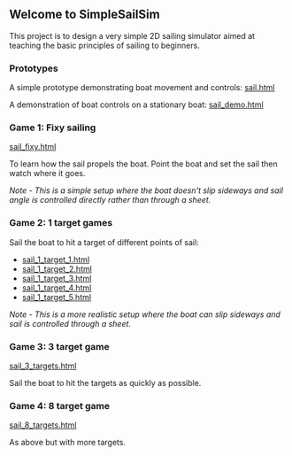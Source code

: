 ## Welcome to SimpleSailSim

This project is to design a very simple 2D sailing simulator aimed at teaching the basic principles of sailing to beginners.

### Prototypes

A simple prototype demonstrating boat movement and controls: [sail.html](sail.html)

A demonstration of boat controls on a stationary boat: [sail_demo.html](sail_demo.html)

### Game 1: Fixy sailing

[sail_fixy.html](sail_fixy.html)

To learn how the sail propels the boat. Point the boat and set the sail then watch where it goes.

*Note - This is a simple setup where the boat doesn't slip sideways and sail angle is controlled directly rather than through a sheet.*

### Game 2: 1 target games

Sail the boat to hit a target of different points of sail:

+ [sail_1_target_1.html](sail_1_target_1.html)
+ [sail_1_target_2.html](sail_1_target_2.html)
+ [sail_1_target_3.html](sail_1_target_3.html)
+ [sail_1_target_4.html](sail_1_target_4.html)
+ [sail_1_target_5.html](sail_1_target_5.html)

*Note - This is a more realistic setup where the boat can slip sideways and sail is controlled through a sheet.*

### Game 3: 3 target game

[sail_3_targets.html](sail_3_targets.html)

Sail the boat to hit the targets as quickly as possible.

### Game 4: 8 target game

[sail_8_targets.html](sail_8_targets.html)

As above but with more targets.
